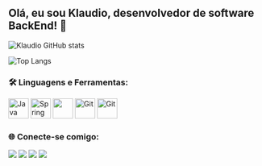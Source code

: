 ## Olá, eu sou Klaudio, desenvolvedor de software BackEnd! 🚀

![Klaudio GitHub stats](https://github-readme-stats.vercel.app/api?username=KlaudioEduardo&show_icons=true&theme=dark)

![Top Langs](https://github-readme-stats.vercel.app/api/top-langs/?username=KlaudioEduardo&layout=compact&theme=dark)


### 🛠️ Linguagens e Ferramentas:
<p align="left">
  <img src="https://cdn.jsdelivr.net/gh/devicons/devicon/icons/java/java-original.svg" alt="Java" width="40" height="40"/>
  <img src="https://cdn.jsdelivr.net/gh/devicons/devicon/icons/spring/spring-original.svg" alt="Spring Boot" width="40" height="40"/>
<img src="https://cdn.jsdelivr.net/gh/devicons/devicon/icons/csharp/csharp-original.svg" width="40" height="40"/>
  <img src="https://cdn.jsdelivr.net/gh/devicons/devicon@latest/icons/angular/angular-original.svg" alt="Git" width="40" height="40"/>
  <img src="https://cdn.jsdelivr.net/gh/devicons/devicon/icons/git/git-original.svg" alt="Git" width="40" height="40"/>
</p>

### 🌐 Conecte-se comigo:
<p align="left">
  <a href="https://www.linkedin.com/in/klaudiocarvalho/" target="_blank"><img src="https://img.shields.io/badge/LinkedIn-0077B5?style=for-the-badge&logo=linkedin&logoColor=white"></a>
  <a href="mailto:klaudiocarvalho5@gmail.com" target="_blank"><img src="https://img.shields.io/badge/Gmail-D14836?style=for-the-badge&logo=gmail&logoColor=white"></a>
  <a href="https://www.instagram.com/klaudio.carv" target="_blank"><img src="https://img.shields.io/badge/Instagram-E4405F?style=for-the-badge&logo=instagram&logoColor=white"></a>
  <a href="https://discord.com/" target="_blank"><img src="https://img.shields.io/badge/Discord-5865F2?style=for-the-badge&logo=discord&logoColor=white"></a>
  
</p>



